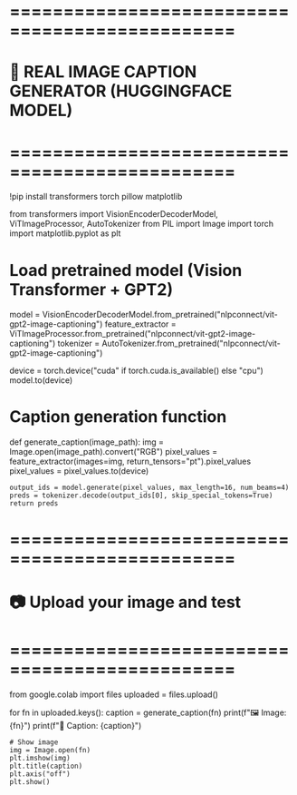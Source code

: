 # ===============================================
# 📘 REAL IMAGE CAPTION GENERATOR (HUGGINGFACE MODEL)
# ===============================================

!pip install transformers torch pillow matplotlib

from transformers import VisionEncoderDecoderModel, ViTImageProcessor, AutoTokenizer
from PIL import Image
import torch
import matplotlib.pyplot as plt

# Load pretrained model (Vision Transformer + GPT2)
model = VisionEncoderDecoderModel.from_pretrained("nlpconnect/vit-gpt2-image-captioning")
feature_extractor = ViTImageProcessor.from_pretrained("nlpconnect/vit-gpt2-image-captioning")
tokenizer = AutoTokenizer.from_pretrained("nlpconnect/vit-gpt2-image-captioning")

device = torch.device("cuda" if torch.cuda.is_available() else "cpu")
model.to(device)

# Caption generation function
def generate_caption(image_path):
    img = Image.open(image_path).convert("RGB")
    pixel_values = feature_extractor(images=img, return_tensors="pt").pixel_values
    pixel_values = pixel_values.to(device)

    output_ids = model.generate(pixel_values, max_length=16, num_beams=4)
    preds = tokenizer.decode(output_ids[0], skip_special_tokens=True)
    return preds

# ===============================================
# 📷 Upload your image and test
# ===============================================
from google.colab import files
uploaded = files.upload()

for fn in uploaded.keys():
    caption = generate_caption(fn)
    print(f"🖼️ Image: {fn}")
    print(f"💬 Caption: {caption}")

    # Show image
    img = Image.open(fn)
    plt.imshow(img)
    plt.title(caption)
    plt.axis("off")
    plt.show()
